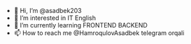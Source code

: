 - 👋 Hi, I’m @asadbek203
- 👀 I’m interested in IT English
- 🌱 I’m currently learning FRONTEND BACKEND
- 📫 How to reach me @HamroqulovAsadbek telegram orqali


<!---
asadbek203/asadbek203 is a ✨ special ✨ repository because its `README.md` (this file) appears on your GitHub profile.
You can click the Preview link to take a look at your changes.
--->
